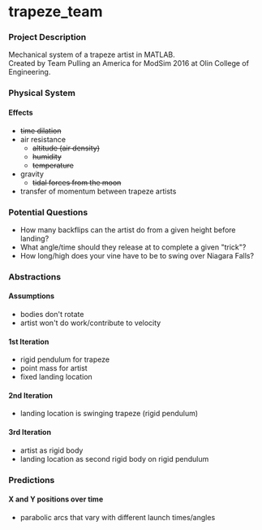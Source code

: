 # trapeze_team

### Project Description
Mechanical system of a trapeze artist in MATLAB.  
Created by Team Pulling an America for ModSim 2016 at Olin College of Engineering.

### Physical System

#### Effects
- ~~time dilation~~
- air resistance
  - ~~altitude (air density)~~
  - ~~humidity~~
  - ~~temperature~~
- gravity
  - ~~tidal forces from the moon~~
- transfer of momentum between trapeze artists

### Potential Questions
- How many backflips can the artist do from a given height before landing?
- What angle/time should they release at to complete a given "trick"?
- How long/high does your vine have to be to swing over Niagara Falls?

### Abstractions

#### Assumptions
- bodies don't rotate
- artist won't do work/contribute to velocity

#### 1st Iteration
- rigid pendulum for trapeze
- point mass for artist
- fixed landing location

#### 2nd Iteration
- landing location is swinging trapeze (rigid pendulum)

#### 3rd Iteration
- artist as rigid body
- landing location as second rigid body on rigid pendulum

### Predictions

#### X and Y positions over time
- parabolic arcs that vary with different launch times/angles
